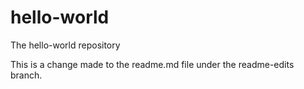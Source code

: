 # hello-world
The hello-world repository

This is a change made to the readme.md file under the readme-edits branch.
